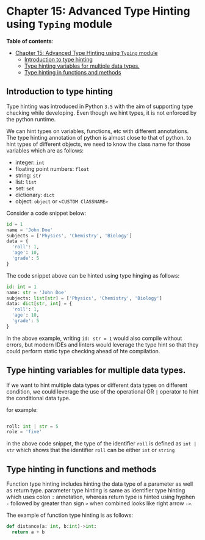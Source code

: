 # Chapter 15: Advanced Type Hinting using `Typing` module

**Table of contents**:
- [Chapter 15: Advanced Type Hinting using `Typing` module](#chapter-15-advanced-type-hinting-using-typing-module)
  - [Introduction to type hinting](#introduction-to-type-hinting)
  - [Type hinting variables for multiple data types.](#type-hinting-variables-for-multiple-data-types)
  - [Type hinting in functions and methods](#type-hinting-in-functions-and-methods)


## Introduction to type hinting

Type hinting was introduced in Python `3.5` with the aim of supporting type
checking while developing. Even though we hint types, it is not enforced by the
python runtime.

We can hint types on variables, functions, etc with different annotations. The
type hinting annotation of python is almost close to that of python. to hint
types of different objects, we need to know the class name for those variables
which are as follows:

- integer: `int`
- floating point numbers: `float`
- string: `str`
- list: `list`
- set: `set`
- dictionary: `dict`
- object: `object` or `<CUSTOM ClASSNAME>`

Consider a code snippet below:

```python
id = 1
name = 'John Doe'
subjects = ['Physics', 'Chemistry', 'Biology']
data = {
  'roll': 1,
  'age': 10,
  'grade': 5
}
```

 The code snippet above can be hinted using type hinging as follows:


```python
id: int = 1
name: str = 'John Doe'
subjects: list[str] = ['Physics', 'Chemistry', 'Biology']
data: dict[str, int] = {
  'roll': 1,
  'age': 10,
  'grade': 5
}
```

In the above example, writing `id: str = 1` would also compile without errors,
but modern IDEs and linters would leverage the type hint so that they could
perform static type checking ahead of hte compilation.


## Type hinting variables for multiple data types.

If we want to hint multiple data types or different data types on different
condition, we could leverage the use of the operational OR `|` operator to hint
the conditional data type.

for example:

```python

roll: int | str = 5
role = 'five'
```

in the above code snippet, the type of the identifier `roll` is defined as
`int | str` which shows that the identifier `roll` can be either `int` or
`string`


## Type hinting in functions and methods

Function type hinting includes hinting the data type of a parameter as well as
return type. parameter type hinting is same as identifier type hinting which
uses colon `:` annotation, whereas return type is hinted using
hyphen `-` followed by greater than sign `>` when combined looks like right
arrow `->`.

The example of function type hinting is as follows:

```python
def distance(a: int, b:int)->int:
  return a + b
```

